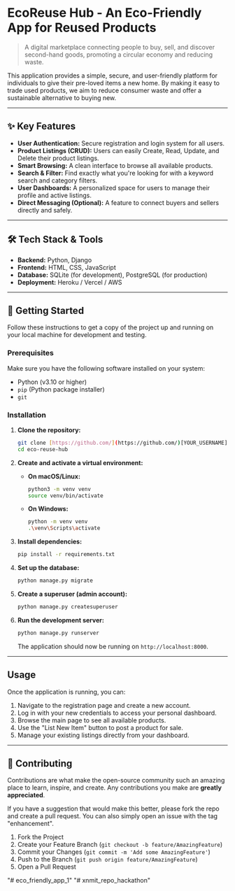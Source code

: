 # EcoReuse Hub - An Eco-Friendly App for Reused Products

> A digital marketplace connecting people to buy, sell, and discover second-hand goods, promoting a circular economy and reducing waste.

This application provides a simple, secure, and user-friendly platform for individuals to give their pre-loved items a new home. By making it easy to trade used products, we aim to reduce consumer waste and offer a sustainable alternative to buying new.

---

## ✨ Key Features

* **User Authentication:** Secure registration and login system for all users.
* **Product Listings (CRUD):** Users can easily Create, Read, Update, and Delete their product listings.
* **Smart Browsing:** A clean interface to browse all available products.
* **Search & Filter:** Find exactly what you're looking for with a keyword search and category filters.
* **User Dashboards:** A personalized space for users to manage their profile and active listings.
* **Direct Messaging (Optional):** A feature to connect buyers and sellers directly and safely.

---

## 🛠️ Tech Stack & Tools

* **Backend:** Python, Django
* **Frontend:** HTML, CSS, JavaScript
* **Database:** SQLite (for development), PostgreSQL (for production)
* **Deployment:** Heroku / Vercel / AWS

---

## 🚀 Getting Started

Follow these instructions to get a copy of the project up and running on your local machine for development and testing.

### Prerequisites

Make sure you have the following software installed on your system:

* Python (v3.10 or higher)
* `pip` (Python package installer)
* `git`

### Installation

1.  **Clone the repository:**
    ```sh
    git clone [https://github.com/](https://github.com/)[YOUR_USERNAME]/eco-reuse-hub.git
    cd eco-reuse-hub
    ```

2.  **Create and activate a virtual environment:**
    * **On macOS/Linux:**
        ```sh
        python3 -m venv venv
        source venv/bin/activate
        ```
    * **On Windows:**
        ```sh
        python -m venv venv
        .\venv\Scripts\activate
        ```

3.  **Install dependencies:**
    ```sh
    pip install -r requirements.txt
    ```

4.  **Set up the database:**
    ```sh
    python manage.py migrate
    ```

5.  **Create a superuser (admin account):**
    ```sh
    python manage.py createsuperuser
    ```

6.  **Run the development server:**
    ```sh
    python manage.py runserver
    ```
    The application should now be running on `http://localhost:8000`.

---

## Usage

Once the application is running, you can:

1.  Navigate to the registration page and create a new account.
2.  Log in with your new credentials to access your personal dashboard.
3.  Browse the main page to see all available products.
4.  Use the "List New Item" button to post a product for sale.
5.  Manage your existing listings directly from your dashboard.

---

## 🤝 Contributing

Contributions are what make the open-source community such an amazing place to learn, inspire, and create. Any contributions you make are **greatly appreciated**.

If you have a suggestion that would make this better, please fork the repo and create a pull request. You can also simply open an issue with the tag "enhancement".

1.  Fork the Project
2.  Create your Feature Branch (`git checkout -b feature/AmazingFeature`)
3.  Commit your Changes (`git commit -m 'Add some AmazingFeature'`)
4.  Push to the Branch (`git push origin feature/AmazingFeature`)
5.  Open a Pull Request



"# eco_friendly_app_1" 
"# xnmit_repo_hackathon" 
